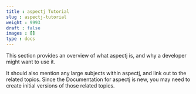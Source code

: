 ```yaml
---
title : aspectj Tutorial
slug : aspectj-tutorial
weight : 9993
draft : false
images : []
type : docs
---
```


This section provides an overview of what aspectj is, and why a developer might want to use it.

It should also mention any large subjects within aspectj, and link out to the related topics.  Since the Documentation for aspectj is new, you may need to create initial versions of those related topics.

